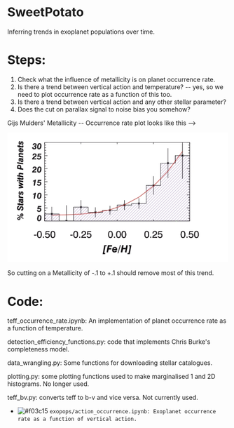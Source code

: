 # SweetPotato

Inferring trends in exoplanet populations over time.

Steps:
=======

1. Check what the influence of metallicity is on planet occurrence rate.
2. Is there a trend between vertical action and temperature?
    -- yes, so we need to plot occurrence rate as a function of this too.
3. Is there a trend between vertical action and any other stellar parameter?
4. Does the cut on parallax signal to noise bias you somehow?

Gijs Mulders' Metallicity -- Occurrence rate plot looks like this -->

![alt text](https://github.com/ruthangus/SweetPotato/blob/master/Mulders.png)

So cutting on a Metallicity of -.1 to +.1 should remove most of this trend.


Code:
=====

teff_occurrence_rate.ipynb: An implementation of planet occurrence rate as a
function of temperature.

detection_efficiency_functions.py: code that implements Chris Burke's
completeness model.

data_wrangling.py: Some functions for downloading stellar catalogues.

plotting.py: some plotting functions used to make marginalised 1 and 2D
histograms. No longer used.

teff_bv.py: converts teff to b-v and vice versa. Not currently used.

- ![#f03c15](https://placehold.it/15/f03c15/000000?text=+) `exopops/action_occurrence.ipynb: Exoplanet occurrence rate as a function of
vertical action.`
